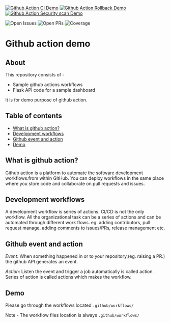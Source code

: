 [![Github Action CI Demo](https://github.com/asksmruti/demo/actions/workflows/ci-demo.yml/badge.svg)](https://github.com/asksmruti/demo/actions/workflows/ci-demo.yml)
[![Github Action Rollback Demo](https://github.com/asksmruti/demo/actions/workflows/rollback.yml/badge.svg)](https://github.com/asksmruti/demo/actions/workflows/rollback.yml)
[![Github Action Security scan Demo](https://github.com/asksmruti/demo/actions/workflows/security-scan-demo.yml/badge.svg)](https://github.com/asksmruti/demo/actions/workflows/security-scan-demo.yml)

[comment]: <> ([![Codecov]&#40;https://codecov.io/gh/asksmruti/demo/branch/main/graph/badge.svg?token=xxxxxx&#41;]&#40;https://codecov.io/gh/asksmruti/demo&#41;)

![Open Issues](https://img.shields.io/github/issues/asksmruti/demo)
![Open PRs](https://img.shields.io/github/issues-pr-raw/asksmruti/demo)
![Coverage](https://img.shields.io/codecov/c/github/asksmruti/demo)
# Github action demo


About
------
This repository consists of -
* Sample github actions workflows
* Flask API code for a sample dashboard

It is for demo purpose of github action.

Table of contents
------------------

- [What is github action?](#what-is-github-action)
- [Development workflows](#development-workflow)
- [Github event and action](#github-events-actions)
- [Demo](#demo)

## What is github action?
Github action is a platform to automate the software development workflows.from within GitHub. 
You can deploy workflows in the same place where you store code and collaborate on pull requests and issues.


## Development workflows
A development workflow is series of actions. CI/CD is not the only workflow.
All the organizational task can be a series of actions and can be automated through different work flows. 
eg. adding contributors, pull request manage, adding comments to issues/PRs, release management etc.


## Github event and action
_Event_: When something happened in or to your repository,(eg. raising a PR.) the github API generates an event.

_Action_: Listen the event and trigger a job automatically is called action.
Series of action is called actions which makes the workflow.

## Demo
Please go through the workflows located `.github/workflows/`

Note - The workflow files location is always `.github/workflows/`